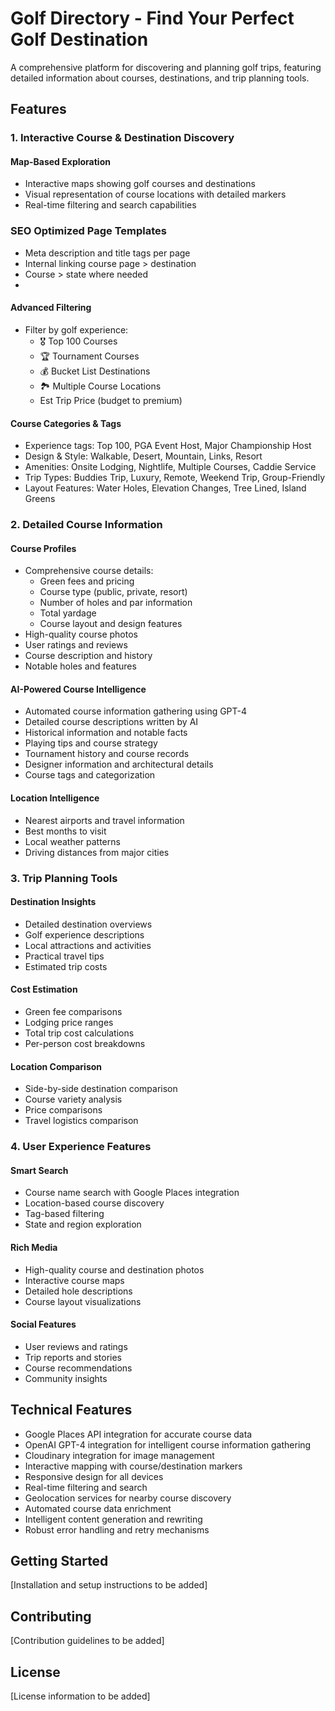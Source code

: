 # Golf Directory - Find Your Perfect Golf Destination

A comprehensive platform for discovering and planning golf trips, featuring detailed information about courses, destinations, and trip planning tools.

## Features

### 1. Interactive Course & Destination Discovery

#### Map-Based Exploration
- Interactive maps showing golf courses and destinations
- Visual representation of course locations with detailed markers
- Real-time filtering and search capabilities

### SEO Optimized Page Templates
- Meta description and title tags per page
- Internal linking course page > destination
- Course > state where needed
- 

#### Advanced Filtering
- Filter by golf experience:
  - 🎖️ Top 100 Courses
  - 🏆 Tournament Courses
  - 💰 Bucket List Destinations
  - 🏞️ Multiple Course Locations
  - Est Trip Price (budget to premium)
  

#### Course Categories & Tags
- Experience tags: Top 100, PGA Event Host, Major Championship Host
- Design & Style: Walkable, Desert, Mountain, Links, Resort
- Amenities: Onsite Lodging, Nightlife, Multiple Courses, Caddie Service
- Trip Types: Buddies Trip, Luxury, Remote, Weekend Trip, Group-Friendly
- Layout Features: Water Holes, Elevation Changes, Tree Lined, Island Greens

### 2. Detailed Course Information

#### Course Profiles
- Comprehensive course details:
  - Green fees and pricing
  - Course type (public, private, resort)
  - Number of holes and par information
  - Total yardage
  - Course layout and design features
- High-quality course photos
- User ratings and reviews
- Course description and history
- Notable holes and features

#### AI-Powered Course Intelligence
- Automated course information gathering using GPT-4
- Detailed course descriptions written by AI
- Historical information and notable facts
- Playing tips and course strategy
- Tournament history and course records
- Designer information and architectural details
- Course tags and categorization

#### Location Intelligence
- Nearest airports and travel information
- Best months to visit
- Local weather patterns
- Driving distances from major cities

### 3. Trip Planning Tools

#### Destination Insights
- Detailed destination overviews
- Golf experience descriptions
- Local attractions and activities
- Practical travel tips
- Estimated trip costs

#### Cost Estimation
- Green fee comparisons
- Lodging price ranges
- Total trip cost calculations
- Per-person cost breakdowns

#### Location Comparison
- Side-by-side destination comparison
- Course variety analysis
- Price comparisons
- Travel logistics comparison

### 4. User Experience Features

#### Smart Search
- Course name search with Google Places integration
- Location-based course discovery
- Tag-based filtering
- State and region exploration

#### Rich Media
- High-quality course and destination photos
- Interactive course maps
- Detailed hole descriptions
- Course layout visualizations

#### Social Features
- User reviews and ratings
- Trip reports and stories
- Course recommendations
- Community insights

## Technical Features

- Google Places API integration for accurate course data
- OpenAI GPT-4 integration for intelligent course information gathering
- Cloudinary integration for image management
- Interactive mapping with course/destination markers
- Responsive design for all devices
- Real-time filtering and search
- Geolocation services for nearby course discovery
- Automated course data enrichment
- Intelligent content generation and rewriting
- Robust error handling and retry mechanisms

## Getting Started

[Installation and setup instructions to be added]

## Contributing

[Contribution guidelines to be added]

## License

[License information to be added]
